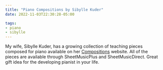 ```yaml
---
title: "Piano Compositions by Sibylle Kuder"
date: 2022-11-03T22:30:28-05:00

tags:
- piano
- sibylle
---
```

My wife, Sibylle Kuder, has a growing collection of teaching pieces composed for piano available on her [Compositions](https://compositions.sibyllekuder.com "Compositions") website. All of the pieces are available through SheetMusicPlus and SheetMusicDirect. Great gift idea for the developing pianist in your life.

